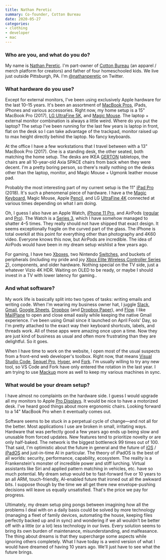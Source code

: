 ```yaml
---
title: Nathan Peretic
summary: Co-founder, Cotton Bureau
date: 2020-05-27
categories:
- clothing
- developer
- mac
---
```


### Who are you, and what do you do?

My name is [Nathan Peretic](http://www.nathanperetic.com/ "Nathan's website."). I'm part-owner of [Cotton Bureau](https://cottonbureau.com/ "An online clothing service.") (an apparel / merch platform for creators) and father of four homeschooled kids. We live just outside Pittsburgh, PA. I'm [@nathanperetic](https://twitter.com/nathanperetic "Nathan's Twitter account.") on Twitter.

### What hardware do you use?

Except for external monitors, I've been using exclusively Apple hardware for the last 10–15 years. It's been an assortment of [MacBook Pros][macbook-pro], iPads, iPhones and various accessories. Right now, my home setup is a 15" MacBook Pro (2017), [LG UltraFine 5K][ultrafine-5k], and [Magic Mouse][magic-mouse]. The laptop + external monitor combination is always a little weird. Where do you put the laptop? The setup I've been running for the last few years is laptop in front, flat on the desk so I can take advantage of the trackpad, monitor raised up to max height directly behind the laptop. No fancy keyboards.

At the office I have a few workstations that I travel between with a 13" MacBook Pro (2017). One is a standing desk, the other seated, both matching the home setup. The desks are IKEA [GERTON][] tabletops, the chairs are all 10-year-old Axia SPACE chairs from back when they were decent. I'm a pretty boring person, so there's really nothing on the desks other than the laptop, monitor, and Magic Mouse + Ugmonk leather mouse pad.

Probably the most interesting part of my current setup is the 11" [iPad Pro][ipad-pro] (2018). It's such a phenomenal piece of hardware. I have a the [Magic Keyboard][magic-keyboard], Magic Mouse, Apple [Pencil][], and LG [UltraFine 4K][ultrafine-4k] connected at various times depending on what I am doing. 

Oh, I guess I also have an Apple Watch, [iPhone 11 Pro][iphone-11-pro], and AirPods ([regular][airpods] and [Pro][airpods-pro]). The Watch is a [Series 3][apple-watch-series-3], which I have somehow managed to shatter 4–5 times. They really should not have shipped that exact design. It seems exceptionally fragile on the curved part of the glass. The iPhone is total overkill at this point for everything other than photography and 4K60 video. Everyone knows this now, but AirPods are incredible. The idea of AirPods would have been in my dream setup wishlist a few years ago.

For gaming, I have two [Xboxes][xbox-one], two Nintendo [Switches][switch.2], and buckets of peripherals (including my pride and joy [Xbox Elite Wireless Controller Series 2][xbox-elite-wireless-controller-series-2]), components, and older hardware. Nothing special on the TV side, just a whatever Vizio 4K HDR. Waiting on OLED to be ready, or maybe I should invest in a TV with lower latency for gaming..

### And what software?

My work life is basically split into two types of tasks: writing emails and writing code. When I'm wearing my business owner hat, I juggle [Slack][], [Gmail][], [Google Sheets][google-sheets], [Dropbox][] (and [Dropbox Paper][dropbox-paper]), and [Flow][]. I like [MailPlane][] to open and close email easily while keeping the native Gmail experience. I've been using Gmail since it launched on April Fools' Day, so I'm pretty attached to the exact way their keyboard shortcuts, labels, and threads work. All of these apps were amazing once upon a time. Now they are just kind of business as usual and often more frustrating than they are delightful. So it goes.

When I have time to work on the website, I open most of the usual suspects from a front-end web developer's toolbox. Right now, that means [Visual Studio Code][visual-studio-code], [Sequel Pro][sequel-pro], [Hyper][], and [Fork][]. I'm usually willing to try any new tool, so VS Code and Fork have only entered the rotation in the last year. I am trying to use [Mackup][] more as well to keep my various machines in sync.

### What would be your dream setup?

I have almost no complaints on the hardware side. I guess I would upgrade all my monitors to Apple [Pro Displays][pro-display-xdr]. It would be nice to have a motorized desk. I've heard good things about more ergonomic chairs. Looking forward to a 14" MacBook Pro when it eventually comes out.

Software seems to be stuck in a perpetual cycle of change—and not all for the better. Most applications I use are broken in small, irritating ways. Hardware that was perfectly good a few years ago ends up being slow and unusable from forced updates. New features tend to prioritize novelty or are only half-baked. The network is the biggest bottleneck 99 times out of 100. That said, I'm optimistic about the future in general and the future of [iOS][] / [iPadOS][] and just-in-time AI in particular. The theory of iPadOS is the best of all worlds: security, performance, capability, ecosystem. The reality is a Frankenstein's monster of incredible power and stiff lurching. Virtual assistants like Siri and applied pattern matching in vehicles, etc. have so much potential. My dream setup would be to fast-forward five or 10 years to an all ARM, touch-friendly, AI-enabled future that ironed out all the awkward bits. I suppose though by the time we all get there new envelope-pushing decisions will leave us equally unsatisfied. That's the price we pay for progress.

Ultimately, my dream setup ping pongs between imagining how all the problems I deal with on a daily basis could be solved by more technology (managing a fleet of family devices, automating the house, keeping files perfectly backed up and in sync) and wondering if we all wouldn't be better off with a little (or a lot) less technology in our lives. Every solution seems to bring its own burden of maintenance, misunderstanding, and malfeasance. The thing about dreams is that they supercharge some aspects while ignoring others completely. What I have today is a weird version of what I would have dreamed of having 10 years ago. We'll just have to see what the future brings.

[airpods-pro]: https://www.apple.com/airpods-pro/ "In-ear headphones."
[airpods]: https://en.wikipedia.org/wiki/AirPods "Wireless in-ear headphones."
[apple-watch-series-3]: https://en.wikipedia.org/wiki/Apple_Watch_Series_3 "A smartwatch with optional cellular data."
[dropbox-paper]: https://www.dropbox.com/paper/start?no_redirect=1 "A document collaboration service."
[dropbox]: https://www.dropbox.com/ "Online syncing and storage."
[flow]: https://www.getflow.com/ "A project management service."
[fork]: https://git-fork.com/ "A Git client."
[gerton]: https://www.ikea.com/au/en/p/gerton-table-beech-grey-s49222250/ "A table."
[gmail]: https://en.wikipedia.org/wiki/Gmail "Web-based email."
[google-sheets]: https://www.google.com/sheets/about/ "Online spreadsheet software."
[hyper]: https://hyper.is/ "A terminal emulator."
[ios]: https://www.apple.com/ios/ "A mobile operating system."
[ipad-pro]: https://en.wikipedia.org/wiki/IPad_Pro "An iOS tablet."
[ipados]: http://web.archive.org/web/20230912022521/https://www.apple.com/ipados/ipados-16/ "An operating system for iPads."
[iphone-11-pro]: https://en.wikipedia.org/wiki/IPhone_11_Pro "A 5.8 inch iOS phone."
[macbook-pro]: https://www.apple.com/macbook-pro/ "A laptop."
[mackup]: https://github.com/lra/mackup "Software for syncing an application's settings."
[magic-keyboard]: https://en.wikipedia.org/wiki/Magic_Keyboard "A wireless keyboard."
[magic-mouse]: https://en.wikipedia.org/wiki/Magic_Mouse "A multi-touch mouse."
[mailplane]: https://mailplaneapp.com/ "A Mac desktop client for Gmail."
[pencil]: http://wetransfer.com/pencil "An iPad stylus."
[pro-display-xdr]: https://www.apple.com/pro-display-xdr/ "A 32 inch professional monitor."
[sequel-pro]: http://www.sequelpro.com/ "A MySQL GUI for the Mac."
[slack]: https://slack.com/intl/ja-jp/ "A collaboration service."
[switch.2]: https://www.nintendo.com/switch/ "A gaming console."
[ultrafine-4k]: https://www.apple.com/search/LG-UltraFine-4K-Display?rdt=redirectionFromProductPage&tab=accessories "A 21.5 inch 4K display."
[ultrafine-5k]: http://web.archive.org/web/20190711102445/https://www.apple.com/shop/product/HKN62LL/A/lg-ultrafine-5k-display "A 27 inch monitor."
[visual-studio-code]: https://code.visualstudio.com/ "A development IDE."
[xbox-elite-wireless-controller-series-2]: https://www.xbox.com/en-AU/accessories/controllers/elite-wireless-controller-series-2 "An Xbox controller."
[xbox-one]: http://web.archive.org/web/20141104130659/http://www.xbox.com:80/en-US/xbox-one/meet-xbox-one "A video game console."

